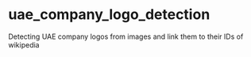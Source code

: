 # uae_company_logo_detection
Detecting UAE company logos from images and link them to their IDs of wikipedia 
